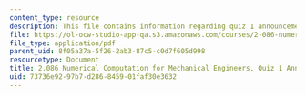 ```yaml
---
content_type: resource
description: This file contains information regarding quiz 1 announcement.
file: https://ol-ocw-studio-app-qa.s3.amazonaws.com/courses/2-086-numerical-computation-for-mechanical-engineers-spring-2013/73736e9297b7d286845901faf30e3632_MIT2_086S13_quiz1_Announ.pdf
file_type: application/pdf
parent_uid: 8f05a37a-5f26-2ab3-87c5-c0d7f605d998
resourcetype: Document
title: 2.086 Numerical Computation for Mechanical Engineers, Quiz 1 Announcement
uid: 73736e92-97b7-d286-8459-01faf30e3632
---
```

